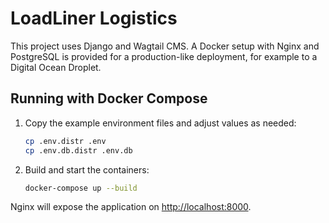 # LoadLiner Logistics

This project uses Django and Wagtail CMS. A Docker setup with Nginx and PostgreSQL is provided for a production-like deployment, for example to a Digital Ocean Droplet.

## Running with Docker Compose

1. Copy the example environment files and adjust values as needed:

   ```bash
   cp .env.distr .env
   cp .env.db.distr .env.db
   ```

2. Build and start the containers:

   ```bash
   docker-compose up --build
   ```

Nginx will expose the application on [http://localhost:8000](http://localhost:8000).
